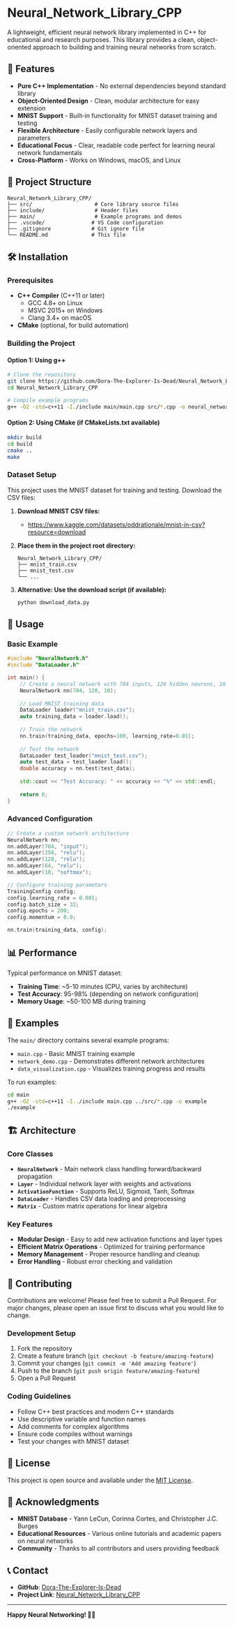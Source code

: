 # Neural_Network_Library_CPP

A lightweight, efficient neural network library implemented in C++ for educational and research purposes. This library provides a clean, object-oriented approach to building and training neural networks from scratch.

## 🚀 Features

- **Pure C++ Implementation** - No external dependencies beyond standard library
- **Object-Oriented Design** - Clean, modular architecture for easy extension
- **MNIST Support** - Built-in functionality for MNIST dataset training and testing
- **Flexible Architecture** - Easily configurable network layers and parameters
- **Educational Focus** - Clear, readable code perfect for learning neural network fundamentals
- **Cross-Platform** - Works on Windows, macOS, and Linux

## 📁 Project Structure

```
Neural_Network_Library_CPP/
├── src/                    # Core library source files
├── include/                # Header files
├── main/                   # Example programs and demos
├── .vscode/               # VS Code configuration
├── .gitignore             # Git ignore file
└── README.md              # This file
```

## 🛠️ Installation

### Prerequisites

- **C++ Compiler** (C++11 or later)
  - GCC 4.8+ on Linux
  - MSVC 2015+ on Windows
  - Clang 3.4+ on macOS
- **CMake** (optional, for build automation)

### Building the Project

#### Option 1: Using g++
```bash
# Clone the repository
git clone https://github.com/Dora-The-Explorer-Is-Dead/Neural_Network_Library_CPP.git
cd Neural_Network_Library_CPP

# Compile example programs
g++ -O2 -std=c++11 -I./include main/main.cpp src/*.cpp -o neural_network_demo
```

#### Option 2: Using CMake (if CMakeLists.txt available)
```bash
mkdir build
cd build
cmake ..
make
```

### Dataset Setup

This project uses the MNIST dataset for training and testing. Download the CSV files:

1. **Download MNIST CSV files:**
   - https://www.kaggle.com/datasets/oddrationale/mnist-in-csv?resource=download

2. **Place them in the project root directory:**
   ```
   Neural_Network_Library_CPP/
   ├── mnist_train.csv
   ├── mnist_test.csv
   └── ...
   ```

3. **Alternative: Use the download script (if available):**
   ```bash
   python download_data.py
   ```

## 🔧 Usage

### Basic Example

```cpp
#include "NeuralNetwork.h"
#include "DataLoader.h"

int main() {
    // Create a neural network with 784 inputs, 128 hidden neurons, 10 outputs
    NeuralNetwork nn(784, 128, 10);
    
    // Load MNIST training data
    DataLoader loader("mnist_train.csv");
    auto training_data = loader.load();
    
    // Train the network
    nn.train(training_data, epochs=100, learning_rate=0.01);
    
    // Test the network
    DataLoader test_loader("mnist_test.csv");
    auto test_data = test_loader.load();
    double accuracy = nn.test(test_data);
    
    std::cout << "Test Accuracy: " << accuracy << "%" << std::endl;
    
    return 0;
}
```

### Advanced Configuration

```cpp
// Create a custom network architecture
NeuralNetwork nn;
nn.addLayer(784, "input");
nn.addLayer(256, "relu");
nn.addLayer(128, "relu");
nn.addLayer(64, "relu");
nn.addLayer(10, "softmax");

// Configure training parameters
TrainingConfig config;
config.learning_rate = 0.001;
config.batch_size = 32;
config.epochs = 200;
config.momentum = 0.9;

nn.train(training_data, config);
```

## 📊 Performance

Typical performance on MNIST dataset:
- **Training Time**: ~5-10 minutes (CPU, varies by architecture)
- **Test Accuracy**: 95-98% (depending on network configuration)
- **Memory Usage**: ~50-100 MB during training

## 🧪 Examples

The `main/` directory contains several example programs:

- `main.cpp` - Basic MNIST training example
- `network_demo.cpp` - Demonstrates different network architectures
- `data_visualization.cpp` - Visualizes training progress and results

To run examples:
```bash
cd main
g++ -O2 -std=c++11 -I../include main.cpp ../src/*.cpp -o example
./example
```

## 🏗️ Architecture

### Core Classes

- **`NeuralNetwork`** - Main network class handling forward/backward propagation
- **`Layer`** - Individual network layer with weights and activations
- **`ActivationFunction`** - Supports ReLU, Sigmoid, Tanh, Softmax
- **`DataLoader`** - Handles CSV data loading and preprocessing
- **`Matrix`** - Custom matrix operations for linear algebra

### Key Features

- **Modular Design** - Easy to add new activation functions and layer types
- **Efficient Matrix Operations** - Optimized for training performance
- **Memory Management** - Proper resource handling and cleanup
- **Error Handling** - Robust error checking and validation

## 🤝 Contributing

Contributions are welcome! Please feel free to submit a Pull Request. For major changes, please open an issue first to discuss what you would like to change.

### Development Setup

1. Fork the repository
2. Create a feature branch (`git checkout -b feature/amazing-feature`)
3. Commit your changes (`git commit -m 'Add amazing feature'`)
4. Push to the branch (`git push origin feature/amazing-feature`)
5. Open a Pull Request

### Coding Guidelines

- Follow C++ best practices and modern C++ standards
- Use descriptive variable and function names
- Add comments for complex algorithms
- Ensure code compiles without warnings
- Test your changes with MNIST dataset

## 📄 License

This project is open source and available under the [MIT License](LICENSE).

## 🙏 Acknowledgments

- **MNIST Database** - Yann LeCun, Corinna Cortes, and Christopher J.C. Burges
- **Educational Resources** - Various online tutorials and academic papers on neural networks
- **Community** - Thanks to all contributors and users providing feedback

## 📞 Contact

- **GitHub**: [Dora-The-Explorer-Is-Dead](https://github.com/Dora-The-Explorer-Is-Dead)
- **Project Link**: [Neural_Network_Library_CPP](https://github.com/Dora-The-Explorer-Is-Dead/Neural_Network_Library_CPP)

---

**Happy Neural Networking! 🧠✨**
